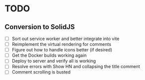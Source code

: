 # TODO

## Conversion to SolidJS

- [ ] Sort out service worker and better integrate into vite
- [ ] Reimplement the virtual rendering for comments
- [ ] Figure out how to handle icons better (if desired)
- [ ] Get the Docker builds working again
- [ ] Deploy to server and verify all is working
- [ ] Resolve errors with Show HN and collapsing the title comment
- [ ] Comment scrolling is busted
